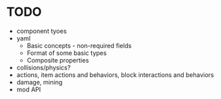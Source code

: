 # TODO
* component tyoes
* yaml
  * Basic concepts - non-required fields
  * Format of some basic types
  * Composite properties
* collisions/physics?
* actions, item actions and behaviors, block interactions and behaviors
* damage, mining
* mod API

